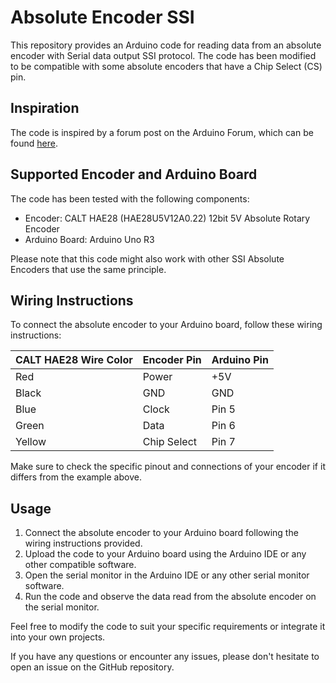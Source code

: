 # Absolute Encoder SSI

This repository provides an Arduino code for reading data from an absolute encoder with Serial data output SSI protocol. The code has been modified to be compatible with some absolute encoders that have a Chip Select (CS) pin. 

## Inspiration
The code is inspired by a forum post on the Arduino Forum, which can be found [here](https://forum.arduino.cc/t/absolute-rotary-encoder-ssi-spi-how/153103/15).

## Supported Encoder and Arduino Board
The code has been tested with the following components:
- Encoder: CALT HAE28 (HAE28U5V12A0.22) 12bit 5V Absolute Rotary Encoder
- Arduino Board: Arduino Uno R3

Please note that this code might also work with other SSI Absolute Encoders that use the same principle.

## Wiring Instructions
To connect the absolute encoder to your Arduino board, follow these wiring instructions:

| CALT HAE28 Wire Color | Encoder Pin | Arduino Pin |
|--------------------|-------------|-------------|
| Red       | Power       | +5V         |
| Black       | GND         | GND         |
| Blue       | Clock       | Pin 5       |
| Green       | Data        | Pin 6       |
| Yellow        | Chip Select | Pin 7       |

Make sure to check the specific pinout and connections of your encoder if it differs from the example above.

## Usage
1. Connect the absolute encoder to your Arduino board following the wiring instructions provided.
2. Upload the code to your Arduino board using the Arduino IDE or any other compatible software.
3. Open the serial monitor in the Arduino IDE or any other serial monitor software.
4. Run the code and observe the data read from the absolute encoder on the serial monitor.

Feel free to modify the code to suit your specific requirements or integrate it into your own projects.

If you have any questions or encounter any issues, please don't hesitate to open an issue on the GitHub repository.
